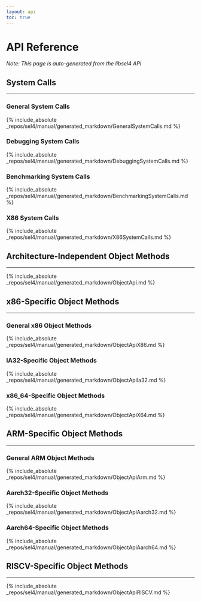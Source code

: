 ```yaml
---
layout: api
toc: true
---
```


# API Reference
_Note: This page is auto-generated from the libsel4 API_

## System Calls
------

### General System Calls
{% include_absolute _repos/sel4/manual/generated_markdown/GeneralSystemCalls.md %}

### Debugging System Calls
{% include_absolute _repos/sel4/manual/generated_markdown/DebuggingSystemCalls.md %}

### Benchmarking System Calls
{% include_absolute _repos/sel4/manual/generated_markdown/BenchmarkingSystemCalls.md %}

### X86 System Calls
{% include_absolute _repos/sel4/manual/generated_markdown/X86SystemCalls.md %}

## Architecture-Independent Object Methods
------
{% include_absolute _repos/sel4/manual/generated_markdown/ObjectApi.md %}

## x86-Specific Object Methods
------

### General x86 Object Methods
{% include_absolute _repos/sel4/manual/generated_markdown/ObjectApiX86.md %}

### IA32-Specific Object Methods
{% include_absolute _repos/sel4/manual/generated_markdown/ObjectApiIa32.md %}

### x86_64-Specific Object Methods
{% include_absolute _repos/sel4/manual/generated_markdown/ObjectApiX64.md %}

## ARM-Specific Object Methods
------

### General ARM Object Methods
{% include_absolute _repos/sel4/manual/generated_markdown/ObjectApiArm.md %}

### Aarch32-Specific Object Methods
{% include_absolute _repos/sel4/manual/generated_markdown/ObjectApiAarch32.md %}

### Aarch64-Specific Object Methods
{% include_absolute _repos/sel4/manual/generated_markdown/ObjectApiAarch64.md %}

## RISCV-Specific Object Methods
------

{% include_absolute _repos/sel4/manual/generated_markdown/ObjectApiRISCV.md %}
